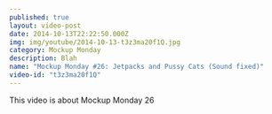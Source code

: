 ```yaml
---
published: true
layout: video-post
date: 2014-10-13T22:22:50.000Z
img: img/youtube/2014-10-13-t3z3ma20f1Q.jpg
category: Mockup Monday
description: Blah
name: "Mockup Monday #26: Jetpacks and Pussy Cats (Sound fixed)"
video-id: "t3z3ma20f1Q"
---
```

This video is about Mockup Monday 26
